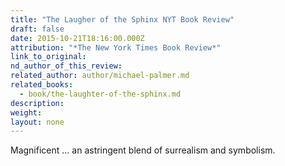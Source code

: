 ```yaml
---
title: "The Laugher of the Sphinx NYT Book Review"
draft: false
date: 2015-10-21T18:16:00.000Z
attribution: "*The New York Times Book Review*"
link_to_original:
nd_author_of_this_review:
related_author: author/michael-palmer.md
related_books:
  - book/the-laughter-of-the-sphinx.md
description:
weight:
layout: none
---
```

Magnificent … an astringent blend of surrealism and symbolism.

